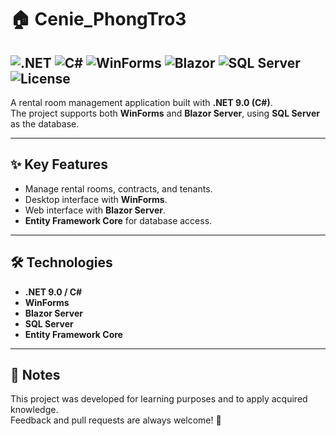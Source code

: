 # 🏠 Cenie_PhongTro3

![.NET](https://img.shields.io/badge/.NET-9.0-purple?logo=dotnet)
![C#](https://img.shields.io/badge/C%23-Language-blue?logo=csharp)
![WinForms](https://img.shields.io/badge/WinForms-Desktop-lightgrey)
![Blazor](https://img.shields.io/badge/Blazor-Server-512BD4?logo=blazor)
![SQL Server](https://img.shields.io/badge/SQL-Server-red?logo=microsoftsqlserver)
![License](https://img.shields.io/badge/license-MIT-green)
---

A rental room management application built with **.NET 9.0 (C#)**.  
The project supports both **WinForms** and **Blazor Server**, using **SQL Server** as the database.

---

## ✨ Key Features
- Manage rental rooms, contracts, and tenants.
- Desktop interface with **WinForms**.
- Web interface with **Blazor Server**.
- **Entity Framework Core** for database access.

---

## 🛠️ Technologies
- **.NET 9.0 / C#**
- **WinForms**
- **Blazor Server**
- **SQL Server**
- **Entity Framework Core**

---

## 📌 Notes
This project was developed for learning purposes and to apply acquired knowledge.  
Feedback and pull requests are always welcome! 🚀
